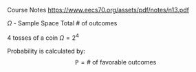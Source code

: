 
Course Notes
https://www.eecs70.org/assets/pdf/notes/n13.pdf



$\Omega$ - Sample Space 
Total # of outcomes

4 tosses of a coin
$\Omega = 2^4$

Probability is calculated by:
$$
\mathbb{P} = \text{# of favorable outcomes}
$$



